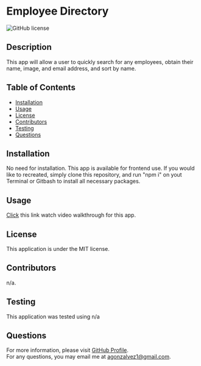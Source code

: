 # Employee Directory
![GitHub license](https://img.shields.io/badge/license-MIT-blue.svg)  
## Description
This app will allow a user to quickly search for any employees, obtain their name, image, and email address, and sort by name. 
## Table of Contents 
- [Installation](#installation)
- [Usage](#usage)
- [License](#license)
- [Contributors](#contributors)
- [Testing](#test)
- [Questions](#questions)
## Installation
No need for installation. This app is available for frontend use. If you would like to recreated, simply clone this repository, and run "npm i" on yout Terminal or Gitbash to install all necessary packages.
## Usage
[Click](undefined) this link watch video walkthrough for this app. 
## License
This application is under the MIT license.  
## Contributors
n/a.
## Testing
This application was tested using n/a
## Questions
For more information, please visit [GitHub Profile](https://github.com/agonzalvez/).  
For any questions, you may email me at agonzalvez1@gmail.com.